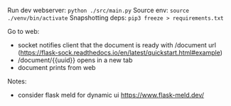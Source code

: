 Run dev webserver: `python ./src/main.py`
Source env: `source ./venv/bin/activate`
Snapshotting deps: `pip3 freeze > requirements.txt`

Go to web:
- socket notifies client that the document is ready with /document url (https://flask-sock.readthedocs.io/en/latest/quickstart.html#example)
- /document/{{uuid}} opens in a new tab
- document prints from web


Notes:
- consider flask meld for dynamic ui https://www.flask-meld.dev/
